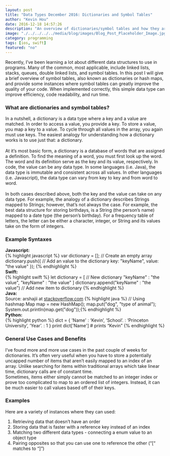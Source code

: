 ```yaml
---
layout: post
title: "Data Types December 2016: Dictionaries and Symbol Tables"
author: "Kevin Hou"
date: 2016-12-18 14:57:26
description: "An overview of dictionaries/symbol tables and how they are useful."
image: "./../../../../media/blog/images/Blog_Post_Placeholder_Image.jpg"
category: programming
tags: [ios, swift]
featured: "no"
---
```

Recently, I’ve been learning a lot about different data structures to use in programs. Many of the common, most applicable, include linked lists, stacks, queues, double linked lists, and symbol tables. In this post I will give a brief overview of symbol tables, also known as dictionaries or hash maps, and provide some instances where symbol tables can greatly improve the quality of your code. When implemented correctly, this simple data type can improve efficiency, code readability, and run time.
<br class="post-line-break">
<h3 class="post-subheader">What are dictionaries and symbol tables?</h3>
In a nutshell, a dictionary is a data type where a key and a value are matched. In order to access a value, you provide a key. To store a value, you map a key to a value. To cycle through all values in the array, you again must use keys. The easiest analogy for understanding how a dictionary works is to use just that: a dictionary.
<br class="post-line-break">
<br />
At it’s most basic form, a dictionary is a database of words that are assigned a definition. To find the meaning of a word, you must first look up the word. The word and its definition serve as the key and its value, respectively. In code, the value can be any data type. In some languages (i.e. Java), the data type is immutable and consistent across all values. In other languages (i.e. Javascript), the data type can vary from key to key and from word to word.
<br class="post-line-break">
<br />
In both cases described above, both the key and the value can take on any data type. For example, the analogy of a dictionary describes Strings mapped to Strings; however, that’s not always the case. For example, the best data structure for storing birthdays, is a String (the person’s name) mapped to a date type (the person’s birthday). For a frequency table of letters, the letter can be either a character, integer, or String and its values take on the form of integers.
<br />
<h3 class="post-subheader">Example Syntaxes</h3>
<b>Javascript:</b><br />
{% highlight javascript %}
var dictionary = []; // Create an empty array
dictionary.push({ // Add an value to the dictionary
    key:    "keyName",
    value:  "the value"
});
{% endhighlight %}
<br />
<b>Swift:</b><br />
{% highlight swift %}
let dictionary = [ // New dictionary
  "keyName"       : "the value",
  "keyName"       : "the value"
]
dictionary.append("keyName" : "the value") // Add new item to dictionary
{% endhighlight %}
<br class="post-line-break">
<b>Java:</b><br />
Source: arshajii at <a href="http://stackoverflow.com/questions/13543457/how-do-you-create-a-dictionary-in-java" target="_blank">stackoverflow.com</a>
{% highlight java %}
// Using hashmap
Map<String, String> map = new HashMap<String, String>();
map.put("dog", "type of animal");
System.out.println(map.get("dog"));{% endhighlight %}
<br />
<b>Python:</b><br />
{% highlight python %}
dict = {
  'Name'    : ‘Kevin’,
  ‘School’. : ‘Princeton University’,
  ‘Year’.   : 1
}
print dict['Name'] # prints “Kevin”
{% endhighlight %}
<br class="post-line-break">
<h3 class="post-subheader">General Use Cases and Benefits</h3>
I’ve found more and more use cases in the past couple of weeks for dictionaries. It’s often very useful when you have to store a potentially uncapped number of items that aren’t easily mapped to an index of an array. Unlike searching for items within traditional arrays which take linear time, dictionary calls are of constant time.
<br class="post-line-break">
Sometimes, items either simply cannot be matched to an integer index or prove too complicated to map to an ordered list of integers. Instead, it can be much easier to call values based off of their keys.
<br class="post-line-break">
<h3 class="post-subheader">Examples</h3>
Here are a variety of instances where they can used:
<ol>
  <li>Retrieving data that doesn’t have an order</li>
  <li>Storing data that is faster with a reference key instead of an index</li>
  <li>Matching two different data types - connecting a enum value to an object type</li>
  <li>Pairing opposites so that you can use one to reference the other (“[“ matches to “]”)</li>
</ol>
